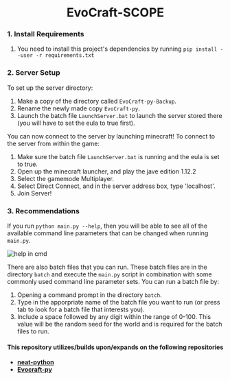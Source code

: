 <div align="center">    
 
<!--- DO NOT FORGET TO REMOVE ALL THE COMMENTS -->  
  
# EvoCraft-SCOPE  
 
<!--- RIGHT HERE THERE NEEDS TO BE SOME SORT OF "INTRODUCTION" OR SHORT EXPLANATION OF WHAT THIS REPOSITORY IS (LIKE MOST OF THE OTHER REPOS DO) --> 
 
<!--- DO NOT FORGET TO SITE THE TWO SOURCES -->  
<!--- IS THIS WHERE THE SOURCES NEED TO BE SITED? OR SHOULD IT BE SOMEWHERE ELSE? -->
<!--- RIGHT NOW JUST THE LINKS ARE HERE. NEEDS TO CITED IT BETTER. -->  

</div>

<!--- THE BATCH FILE TAKES AWAY THE NEED -->
### 1. Install Requirements
<!--- AFTER LAYOUT AND TEXT IS MORE OR LESS PLACED, FIND WAY TO MAKE LOOK CLEANER BY INDENTING  --> 

1. You need to install this project's dependencies by running `pip install --user -r requirements.txt`

<!--- CONSIDER COMBINING #1 AND #2 INTO ONE HEADING AREA -->

### 2. Server Setup
To set up  the server directory:
1. Make a copy of the directory called `EvoCraft-py-Backup`.
2. Rename the newly made copy `EvoCraft-py`.
3. Launch the batch file `LaunchServer.bat` to launch the server stored there (you will have to set the eula to true first).

You can now connect to the server by launching minecraft!
To connect to the server from within the game:
1. Make sure the batch file `LaunchServer.bat` is running and the eula is set to true.
2. Open up the minecraft launcher, and play the jave edition 1.12.2
3. Select the gamemode Multiplayer.
4. Select Direct Connect, and in the server address box, type 'localhost'.
5. Join Server!

<!--- THINK OF A BETTER NAME FOR THIS HEADING -->
### 3. Recommendations
If you run `python main.py --help`, then you will be able to see all of the available command line parameters that can be changed when running `main.py`.

<!--- RECONSIDER IMAGE HERE. -->
![help in cmd](https://user-images.githubusercontent.com/100097809/171904819-f48e61f5-7746-47da-b94f-db2d100d32bc.png)

There are also batch files that you can run. These batch files are in the directory `batch` and execute the `main.py` script in combination with some commonly used command line parameter sets. 
You can run a batch file by:
1. Opening a command prompt in the directory `batch`.
2. Type in the apporpriate name of the batch file you want to run (or press tab to look for a batch file that interests you).
3. Include a space followed by any digit within the range of 0-100. This value will be the random seed for the world and is required for the batch files to run. 
<!--- CHECK AGAIN IF THE RANGE OF RANDOM SEEDS IS 0-100 AND IF THAT IS INCLUSIVE/EXCLUSIVE --> 

<!--- ASK IF THERE SHOULD BE ANY MENTION OF THE PYTESTS IN HERE. -->

<!--- NEED BETTER WAY TO WORD THIS SECTION -->
#### This repository utilizes/builds upon/expands on the following repositories
- [**neat-python**](https://github.com/CodeReclaimers/neat-python)
- [**Evocraft-py**](https://github.com/real-itu/Evocraft-py)
